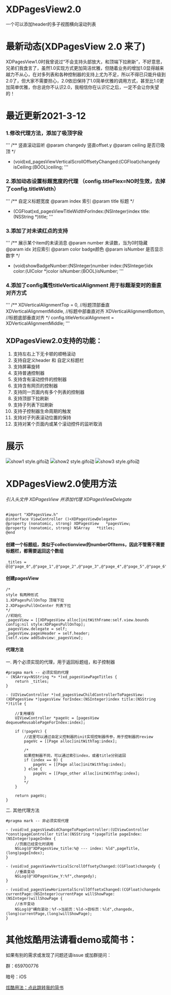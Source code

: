 # XDPagesView2.0
一个可以添加header的多子视图横向滚动列表

# 最新动态(XDPagesView 2.0 来了)
XDPagesView1.0时我曾说过“不会支持头部放大，和顶端下拉刷新”，不好意思，兄弟们我食言了，虽然1.0实现方式更加简洁优雅，但随着业务的增加1.0显得越来越力不从心，在对多列表和各种控制器的支持上尤为不足，所以不得已只能升级到2.0了，但大家不需要担心，2.0依旧保持了1.0简单优雅的调用方式，甚至比1.0更加简单优雅，你总说你不认识2.0，我相信你在认识它之后，一定不会让你失望的！

# 最近更新2021-3-12

### 1.修改代理方法，添加了吸顶字段
'''
/**
 竖直滚动监听
 @param changedy 竖直offset.y
 @param ceiling 是否已吸顶
 */
- (void)xd_pagesViewVerticalScrollOffsetyChanged:(CGFloat)changedy isCeiling:(BOOL)ceiling;
'''

### 2.添加动态设置标题宽度的代理 （config.titleFlex=NO时生效，去掉了config.titleWidth）
'''
/**
 自定义标题宽度
 @param index 索引
 @param title 标题
 */
- (CGFloat)xd_pagesViewTitleWidthForIndex:(NSInteger)index title:(NSString *)title;
'''

### 3.添加了对未读红点的支持
'''
/**
 展示某个item的未读消息
 @param number 未读数，当为0时隐藏
 @param idx 对应索引
 @param color badge颜色
 @param isNumber 是否显示数字
 */
- (void)showBadgeNumber:(NSInteger)number index:(NSInteger)idx color:(UIColor *)color isNumber:(BOOL)isNumber;
'''

### 4.添加了config属性titleVerticalAlignment 用于标题渐变时的垂直对齐方式
'''
/**
XDVerticalAlignmentTop = 0, //标题顶部垂直
XDVerticalAlignmentMiddle,  //标题中部垂直对齐
XDVerticalAlignmentBottom,  //标题底部垂直对齐
*/
config.titleVerticalAlignment = XDVerticalAlignmentMiddle;
'''

## XDPagesView2.0支持的功能：
1. 支持左右上下无卡顿的顺畅滚动
2. 支持自定义header 和 自定义标题栏
3. 支持屏幕旋转
4. 支持普通控制器
5. 支持含有滚动控件的控制器
6. 支持含有网页的控制器
7. 支持同一页面内有多个列表的控制器
8. 支持顶部下拉刷新
9. 支持子列表下拉刷新
10. 支持子控制器生命周期的触发
11. 支持对子列表滚动位置的保持
12. 支持对某个页面内或某个滚动控件的监听取消


# 展示

![show1 style.gifo动](https://github.com/Xiexingda/XDPagesView/blob/master/show1.gif)
![show2 style.gifo动](https://github.com/Xiexingda/XDPagesView/blob/master/show2.gif)
![show3 style.gifo动](https://github.com/Xiexingda/XDPagesView/blob/master/show3.gif)

# XDPagesView2.0使用方法
###### 引入头文件 XDPagesView 并添加代理 XDPagesViewDelegate
```
#import "XDPagesView.h"
@interface ViewController ()<XDPagesViewDelegate>
@property (nonatomic, strong) XDPagesView   *pagesView;
@property (nonatomic, strong) NSArray   *titles;
@end
```
#### 创建一个标题组，类似于collectionview的numberOfItems，因此不管需不需要标题栏，都需要返回这个数组
```
_titles = @[@"page_0",@"page_1",@"page_2",@"page_3",@"page_4",@"page_5",@"page_6",@"page_7",@"page_8",@"page_9",@"page_10"];
```
#### 创建pagesView
```
/*
style 有两种形式
1.XDPagesPullOnTop 顶端下拉
2.XDPagesPullOnCenter 列表下拉
*/
//初始化
_pagesView = [[XDPagesView alloc]initWithFrame:self.view.bounds config:nil style:XDPagesPullOnTop];
_pagesView.delegate = self;
_pagesView.pagesHeader = self.header;
[self.view addSubview:_pagesView];
```
#### 代理方法
一. 两个必须实现的代理，用于返回标题组，和子控制器
```
#pragma mark -- 必须实现的代理
- (NSArray<NSString *> *)xd_pagesViewPageTitles {
    return _titles;
}

- (UIViewController *)xd_pagesViewChildControllerToPagesView:(XDPagesView *)pagesView forIndex:(NSInteger)index title:(NSString *)title {

    //复用缓存
    UIViewController *pageVc = [pagesView dequeueReusablePageForIndex:index];

    if (!pageVc) {
        //这里可以通过自定义控制器的init实现控制器传参，用于控制器的review
        pageVc = [[Page alloc]initWithTag:index];

        /*
        如果控制器不同，可以通过索引index，或者title分别返回
        if (index == 0) {
            pageVc = [[Page alloc]initWithTag:index];
        } else {
            pageVc = [[Page_other alloc]initWithTag:index];
        }
        */
    }

    return pageVc;
}

```
二. 其他代理方法
```
#pragma mark -- 非必须实现代理

- (void)xd_pagesViewDidChangeToPageController:(UIViewController *const)pageController title:(NSString *)pageTitle pageIndex:(NSInteger)pageIndex {
    //页面已经变化时调用
    NSLog(@"XDPagesView_title:%@ --- index: %ld",pageTitle, (long)pageIndex);
}

- (void)xd_pagesViewVerticalScrollOffsetyChanged:(CGFloat)changedy {
    //垂直变动
    NSLog(@"XDPagesView_Y:%f",changedy);
}

- (void)xd_pagesViewHorizontalScrollOffsetxChanged:(CGFloat)changedx currentPage:(NSInteger)currentPage willShowPage:(NSInteger)willShowPage {
    //水平变动
    NSLog(@"横向滚动：%f->当前页：%ld->目标页：%ld",changedx,(long)currentPage,(long)willShowPage);
}
```

# 其他炫酷用法请看demo或简书：
如果有别的需求或发现了问题还请issue 或加群提问：

群：659700776

暗号：iOS

[炫酷用法：点此跳转我的简书](https://www.jianshu.com/p/b8aa3f98af78)
